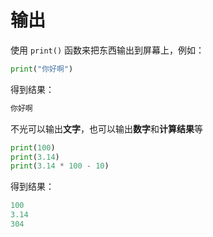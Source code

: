 # 输出
使用 `print()` 函数来把东西输出到屏幕上，例如：

```py
print("你好啊")
```

得到结果：

```py
你好啊
```

不光可以输出**文字**，也可以输出**数字**和**计算结果**等

```py
print(100)
print(3.14)
print(3.14 * 100 - 10)
```

得到结果：

```py
100
3.14
304
```